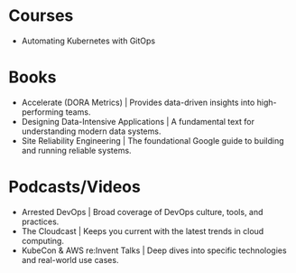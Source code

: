 # Courses
 * Automating Kubernetes with GitOps

# Books
 * Accelerate (DORA Metrics) | Provides data-driven insights into high-performing teams.
 * Designing Data-Intensive Applications | A fundamental text for understanding modern data systems.
 * Site Reliability Engineering | The foundational Google guide to building and running reliable systems.

# Podcasts/Videos
 * Arrested DevOps | Broad coverage of DevOps culture, tools, and practices.
 * The Cloudcast | Keeps you current with the latest trends in cloud computing.
 * KubeCon & AWS re:Invent Talks | Deep dives into specific technologies and real-world use cases.



